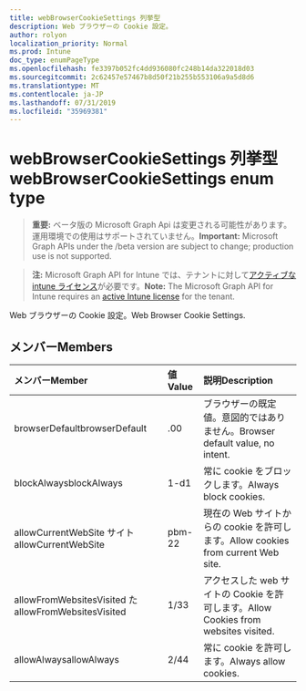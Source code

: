 ```yaml
---
title: webBrowserCookieSettings 列挙型
description: Web ブラウザーの Cookie 設定。
author: rolyon
localization_priority: Normal
ms.prod: Intune
doc_type: enumPageType
ms.openlocfilehash: fe3397b052fc4dd936080fc248b14da322018d03
ms.sourcegitcommit: 2c62457e57467b8d50f21b255b553106a9a5d8d6
ms.translationtype: MT
ms.contentlocale: ja-JP
ms.lasthandoff: 07/31/2019
ms.locfileid: "35969381"
---
```

# <a name="webbrowsercookiesettings-enum-type"></a><span data-ttu-id="0231b-103">webBrowserCookieSettings 列挙型</span><span class="sxs-lookup"><span data-stu-id="0231b-103">webBrowserCookieSettings enum type</span></span>

> <span data-ttu-id="0231b-104">**重要:** ベータ版の Microsoft Graph Api は変更される可能性があります。運用環境での使用はサポートされていません。</span><span class="sxs-lookup"><span data-stu-id="0231b-104">**Important:** Microsoft Graph APIs under the /beta version are subject to change; production use is not supported.</span></span>

> <span data-ttu-id="0231b-105">**注:** Microsoft Graph API for Intune では、テナントに対して[アクティブな intune ライセンス](https://go.microsoft.com/fwlink/?linkid=839381)が必要です。</span><span class="sxs-lookup"><span data-stu-id="0231b-105">**Note:** The Microsoft Graph API for Intune requires an [active Intune license](https://go.microsoft.com/fwlink/?linkid=839381) for the tenant.</span></span>

<span data-ttu-id="0231b-106">Web ブラウザーの Cookie 設定。</span><span class="sxs-lookup"><span data-stu-id="0231b-106">Web Browser Cookie Settings.</span></span>

## <a name="members"></a><span data-ttu-id="0231b-107">メンバー</span><span class="sxs-lookup"><span data-stu-id="0231b-107">Members</span></span>
|<span data-ttu-id="0231b-108">メンバー</span><span class="sxs-lookup"><span data-stu-id="0231b-108">Member</span></span>|<span data-ttu-id="0231b-109">値</span><span class="sxs-lookup"><span data-stu-id="0231b-109">Value</span></span>|<span data-ttu-id="0231b-110">説明</span><span class="sxs-lookup"><span data-stu-id="0231b-110">Description</span></span>|
|:---|:---|:---|
|<span data-ttu-id="0231b-111">browserDefault</span><span class="sxs-lookup"><span data-stu-id="0231b-111">browserDefault</span></span>|<span data-ttu-id="0231b-112">.0</span><span class="sxs-lookup"><span data-stu-id="0231b-112">0</span></span>|<span data-ttu-id="0231b-113">ブラウザーの既定値。意図的ではありません。</span><span class="sxs-lookup"><span data-stu-id="0231b-113">Browser default value, no intent.</span></span>|
|<span data-ttu-id="0231b-114">blockAlways</span><span class="sxs-lookup"><span data-stu-id="0231b-114">blockAlways</span></span>|<span data-ttu-id="0231b-115">1-d</span><span class="sxs-lookup"><span data-stu-id="0231b-115">1</span></span>|<span data-ttu-id="0231b-116">常に cookie をブロックします。</span><span class="sxs-lookup"><span data-stu-id="0231b-116">Always block cookies.</span></span>|
|<span data-ttu-id="0231b-117">allowCurrentWebSite サイト</span><span class="sxs-lookup"><span data-stu-id="0231b-117">allowCurrentWebSite</span></span>|<span data-ttu-id="0231b-118">pbm-2</span><span class="sxs-lookup"><span data-stu-id="0231b-118">2</span></span>|<span data-ttu-id="0231b-119">現在の Web サイトからの cookie を許可します。</span><span class="sxs-lookup"><span data-stu-id="0231b-119">Allow cookies from current Web site.</span></span>|
|<span data-ttu-id="0231b-120">allowFromWebsitesVisited た</span><span class="sxs-lookup"><span data-stu-id="0231b-120">allowFromWebsitesVisited</span></span>|<span data-ttu-id="0231b-121">1/3</span><span class="sxs-lookup"><span data-stu-id="0231b-121">3</span></span>|<span data-ttu-id="0231b-122">アクセスした web サイトの Cookie を許可します。</span><span class="sxs-lookup"><span data-stu-id="0231b-122">Allow Cookies from websites visited.</span></span>|
|<span data-ttu-id="0231b-123">allowAlways</span><span class="sxs-lookup"><span data-stu-id="0231b-123">allowAlways</span></span>|<span data-ttu-id="0231b-124">2/4</span><span class="sxs-lookup"><span data-stu-id="0231b-124">4</span></span>|<span data-ttu-id="0231b-125">常に cookie を許可します。</span><span class="sxs-lookup"><span data-stu-id="0231b-125">Always allow cookies.</span></span>|





